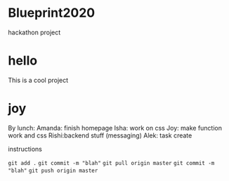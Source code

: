 # Blueprint2020
hackathon project

# hello

This is a cool project
# joy

By lunch:
  Amanda: finish homepage
  Isha: work on css
  Joy: make function work and css
  Rishi:backend stuff (messaging)
  Alek: task create



instructions

`git add .`
`git commit -m "blah"`
`git pull origin master`
`git commit -m "blah"`
`git push origin master`